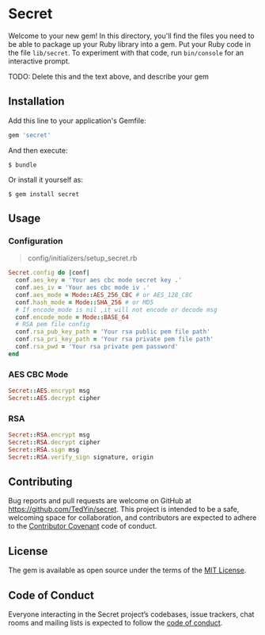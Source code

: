 # Secret

Welcome to your new gem! In this directory, you'll find the files you need to be able to package up your Ruby library into a gem. Put your Ruby code in the file `lib/secret`. To experiment with that code, run `bin/console` for an interactive prompt.

TODO: Delete this and the text above, and describe your gem

## Installation

Add this line to your application's Gemfile:

```ruby
gem 'secret'
```

And then execute:

    $ bundle

Or install it yourself as:

    $ gem install secret

## Usage

### Configuration 
> config/initializers/setup_secret.rb

```ruby
Secret.config do |conf|
  conf.aes_key = 'Your aes cbc mode secret key .'
  conf.aes_iv = 'Your aes cbc mode iv .'
  conf.aes_mode = Mode::AES_256_CBC # or AES_128_CBC
  conf.hash_mode = Mode::SHA_256 # or MD5
  # If encode_mode is nil ,it will not encode or decode msg
  conf.encode_mode = Mode::BASE_64
  # RSA pem file config
  conf.rsa_pub_key_path = 'Your rsa public pem file path'
  conf.rsa_pri_key_path = 'Your rsa private pem file path'
  conf.rsa_pwd = 'Your rsa private pem password'
end
```

### AES CBC Mode
```ruby
Secret::AES.encrypt msg
Secret::AES.decrypt cipher
```

### RSA
```ruby
Secret::RSA.encrypt msg
Secret::RSA.decrypt cipher
Secret::RSA.sign msg
Secret::RSA.verify_sign signature, origin
```


## Contributing

Bug reports and pull requests are welcome on GitHub at https://github.com/TedYin/secret. This project is intended to be a safe, welcoming space for collaboration, and contributors are expected to adhere to the [Contributor Covenant](http://contributor-covenant.org) code of conduct.

## License

The gem is available as open source under the terms of the [MIT License](http://opensource.org/licenses/MIT).

## Code of Conduct

Everyone interacting in the Secret project’s codebases, issue trackers, chat rooms and mailing lists is expected to follow the [code of conduct](https://github.com/[USERNAME]/secret/blob/master/CODE_OF_CONDUCT.md).
